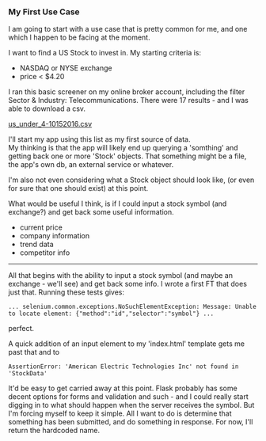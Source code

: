 ### My First Use Case
I am going to start with a use case that is pretty common for me, and one which I happen to be facing at the moment.  

I want to find a US Stock to invest in. My starting criteria is:  
- NASDAQ or NYSE exchange
- price < $4.20  

I ran this basic screener on my online broker account, including the filter Sector & Industry: Telecommunications.  There were 17 results - and I was able to download a csv.  

[us_under_4-10152016.csv](../data/us_under_4-10152016.csv)  

I'll start my app using this list as my first source of data.  
My thinking is that the app will likely end up querying a 'somthing' and getting back one or more 'Stock' objects. That something might be a file, the app's own db, an external service or whatever.  

I'm also not even considering what a Stock object should look like, (or even for sure that one should exist) at this point.  

What would be useful I think, is if I could input a stock symbol (and exchange?) and get back some useful information.  
- current price
- company information
- trend data
- competitor info

***

All that begins with the ability to input a stock symbol (and maybe an exchange - we'll see) and get back some info. I wrote
a first FT that does just that. Running these tests gives:
```
... selenium.common.exceptions.NoSuchElementException: Message: Unable to locate element: {"method":"id","selector":"symbol"} ...
```
perfect.

A quick addition of an input element to my 'index.html' template gets me past that and to
```
AssertionError: 'American Electric Technologies Inc' not found in 'StockData'
```

It'd be easy to get carried away at this point. Flask probably has some decent options for forms and validation and such -
and I could really start digging in to what should happen when the server receives the symbol. But I'm forcing myself to
keep it simple. All I want to do is determine that something has been submitted, and do something in response. For now, I'll
return the hardcoded name.


